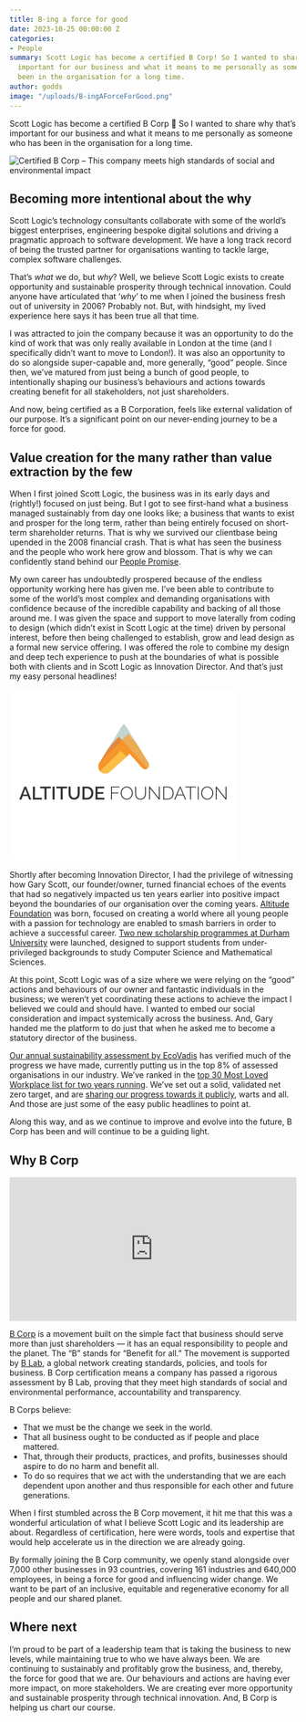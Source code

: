 ```yaml
---
title: B-ing a force for good
date: 2023-10-25 00:00:00 Z
categories:
- People
summary: Scott Logic has become a certified B Corp! So I wanted to share why that’s
  important for our business and what it means to me personally as someone who has
  been in the organisation for a long time.
author: godds
image: "/uploads/B-ingAForceForGood.png"
---
```


Scott Logic has become a certified B Corp 🥳 So I wanted to share why that’s important for our business and what it means to me personally as someone who has been in the organisation for a long time.

![Certified B Corp – This company meets high standards of social and environmental impact](/godds/assets/B-Corp-Logo-Tagline-Lockup-Standards-Black-RGB.png)

## Becoming more intentional about the why

Scott Logic’s technology consultants collaborate with some of the world’s biggest enterprises, engineering bespoke digital solutions and driving a pragmatic approach to software development. We have a long track record of being the trusted partner for organisations wanting to tackle large, complex software challenges.

That’s *what* we do, but *why*? Well, we believe Scott Logic exists to create opportunity and sustainable prosperity through technical innovation.
Could anyone have articulated that ‘*why*’ to me when I joined the business fresh out of university in 2006? Probably not. But, with hindsight, my lived experience here says it has been true all that time.

I was attracted to join the company because it was an opportunity to do the kind of work that was only really available in London at the time (and I specifically didn’t want to move to London!). It was also an opportunity to do so alongside super-capable and, more generally, “good” people. Since then, we’ve matured from just being a bunch of good people, to intentionally shaping our business’s behaviours and actions towards creating benefit for all stakeholders, not just shareholders.

And now, being certified as a B Corporation, feels like external validation of our purpose. It’s a significant point on our never-ending journey to be a force for good.

## Value creation for the many rather than value extraction by the few

When I first joined Scott Logic, the business was in its early days and (rightly!) focused on just being. But I got to see first-hand what a business managed sustainably from day one looks like; a business that wants to exist and prosper for the long term, rather than being entirely focused on short-term shareholder returns. That is why we survived our clientbase being upended in the 2008 financial crash. That is what has seen the business and the people who work here grow and blossom. That is why we can confidently stand behind our [People Promise](https://www.scottlogic.com/people-promise).

My own career has undoubtedly prospered because of the endless opportunity working here has given me. I’ve been able to contribute to some of the world’s most complex and demanding organisations with confidence because of the incredible capability and backing of all those around me. I was given the space and support to move laterally from coding to design (which didn’t exist in Scott Logic at the time) driven by personal interest, before then being challenged to establish, grow and lead design as a formal new service offering. I was offered the role to combine my design and deep tech experience to push at the boundaries of what is possible both with clients and in Scott Logic as Innovation Director. And that’s just my easy personal headlines!

![Altitude Foundation](/godds/assets/altitude.png)

Shortly after becoming Innovation Director, I had the privilege of witnessing how Gary Scott, our founder/owner, turned financial echoes of the events that had so negatively impacted us ten years earlier into positive impact beyond the boundaries of our organisation over the coming years. [Altitude Foundation](https://altitudefoundation.org/) was born, focused on creating a world where all young people with a passion for technology are enabled to smash barriers in order to achieve a successful career. [Two new scholarship programmes at Durham University](https://www.scottlogic.com/news/new-durham-university-scholarships-thanks-scott-logic-gift) were launched, designed to support students from under-privileged backgrounds to study Computer Science and Mathematical Sciences.

At this point, Scott Logic was of a size where we were relying on the “good” actions and behaviours of our owner and fantastic individuals in the business; we weren’t yet coordinating these actions to achieve the impact I believed we could and should have. I wanted to embed our social consideration and impact systemically across the business. And, Gary handed me the platform to do just that when he asked me to become a statutory director of the business.

[Our annual sustainability assessment by EcoVadis](https://www.scottlogic.com/news/continuing-improve-sustainability) has verified much of the progress we have made, currently putting us in the top 8% of assessed organisations in our industry. We’ve ranked in the [top 30 Most Loved Workplace list for two years running](https://www.scottlogic.com/news/top-100-most-loved-workplaces-two-years-running). We’ve set out a solid, validated net zero target, and are [sharing our progress towards it publicly](https://www.scottlogic.com/news/scott-logics-carbon-footprint-is-reducing), warts and all. And those are just some of the easy public headlines to point at.

Along this way, and as we continue to improve and evolve into the future, B Corp has been and will continue to be a guiding light.

## Why B Corp

<div class="embed-container" style="width: 100%; position: relative; height: 0; overflow: hidden; padding-bottom: 50%">
    <iframe class="video-frame" src='https://www.youtube.com/embed/GP69PNzOQ1U?si=M20lu_MByBk0dod2' frameborder='0' webkitAllowFullScreen mozallowfullscreen allowFullScreen style="width: 100%; height: 100%; position: absolute; top: 0; left: 0"></iframe>
</div>

[B Corp](https://www.bcorporation.net/en-us/) is a movement built on the simple fact that business should serve more than just shareholders — it has an equal responsibility to people and the planet. The “B” stands for “Benefit for all.” The movement is supported by [B Lab](https://bcorporation.uk/), a global network creating standards, policies, and tools for business. B Corp certification means a company has passed a rigorous assessment by B Lab, proving that they meet high standards of social and environmental performance, accountability and transparency.

B Corps believe:
- That we must be the change we seek in the world.
- That all business ought to be conducted as if people and place mattered.
- That, through their products, practices, and profits, businesses should aspire to do no harm and benefit all.
- To do so requires that we act with the understanding that we are each dependent upon another and thus responsible for each other and future generations.

When I first stumbled across the B Corp movement, it hit me that this was a wonderful articulation of what I believe Scott Logic and its leadership are about. Regardless of certification, here were words, tools and expertise that would help accelerate us in the direction we are already going.

By formally joining the B Corp community, we openly stand alongside over 7,000 other businesses in 93 countries, covering 161 industries and 640,000 employees, in being a force for good and influencing wider change. We want to be part of an inclusive, equitable and regenerative economy for all people and our shared planet.

## Where next

I’m proud to be part of a leadership team that is taking the business to new levels, while maintaining true to who we have always been. We are continuing to sustainably and profitably grow the business, and, thereby, the force for good that we are. Our behaviours and actions are having ever more impact, on more stakeholders. We are creating ever more opportunity and sustainable prosperity through technical innovation. And, B Corp is helping us chart our course.
